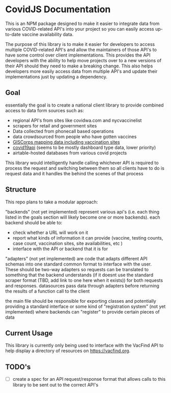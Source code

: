 # CovidJS Documentation
This is an NPM package designed to make it easier to integrate data from various COVID-related API's into your project so you can easily access up-to-date vaccine availability data.

The purpose of this library is to make it easier for developers to access multiple COVID-related API's and allow the maintainers of those API's to have some control over client implementations. This provides the API developers with the ability to help move projects over to a new versions of their API should they need to make a breaking change. This also helps developers more easily access data from multiple API's and update their implementations just by updating a dependency.  


## Goal

essentially the goal is to create a national client library to provide combined access to data form sources such as:
- regional API's from sites like covidwa.com and nycvaccinelist
- scrapers for retail and government sites
- Data collected from phonecall based operations
- data crowdsourced from people who have gotten vaccines
- [GISCorps mapping data including vaccination sites](https://covid-19-giscorps.hub.arcgis.com/)
- [covid19api](https://covid19api.com/) (seems to be mostly dashboard type data, lower priority)
- airtable-hosted databases from various covid projects

This library would intelligently handle calling whichever API is required to process the request and switching between them so all clients have to do is request data and it handles the behind the scenes of that process



## Structure

This repo plans to take a modular approach:

"backends" (not yet implemented) represent various api's (i.e. each thing listed in the goals section will likely become one or more backends). each backend should be able to:
- check whether a  URL will work on it
- report what kinds of information it can provide (vaccine, testing counts, case count, vaccination sites, site availabilities, etc )
- interface with the API or backend that it is for

"adapters" (not yet implemented) are code that adapts different API schemas into one standard common format to interface with the user. These should be two-way adapters so requests can be translated to something that the backend understands (if it doesnt use the standard scraper format (TBD, add link to one here when it exists)) for both requests and responses. datasources pass data through adapters before returning the results of a function call to the client

the main file should be responsible for exporting classes and potentially providing a standard interface or some kind of "registration system" (not yet implemented) where backends can "register" to provide certain pieces of data


## Current Usage

This library is currently only being used to interface with the VacFind API to help display a directory of resources on https://vacfind.org.


## TODO's
- [ ] create a spec for an API request/response format that allows calls to this library to be sent out to the correct API's

